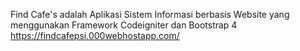 Find Cafe's adalah Aplikasi Sistem Informasi berbasis Website yang menggunakan Framework Codeigniter dan Bootstrap 4
https://findcafepsi.000webhostapp.com/
